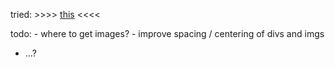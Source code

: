 tried: \>>>> [this](https://twitter.com/spacerezt/status/903047646549561344) <<<<

todo: 
	- where to get images? 
	- improve spacing / centering of divs and imgs
  - ...? 
